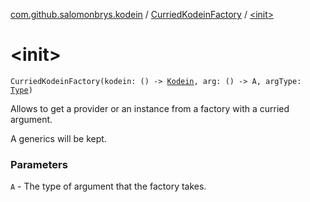 [com.github.salomonbrys.kodein](../index.md) / [CurriedKodeinFactory](index.md) / [&lt;init&gt;](.)

# &lt;init&gt;

`CurriedKodeinFactory(kodein: () -> `[`Kodein`](../-kodein/index.md)`, arg: () -> A, argType: `[`Type`](http://docs.oracle.com/javase/6/docs/api/java/lang/reflect/Type.html)`)`

Allows to get a provider or an instance from a factory with a curried argument.

A generics will be kept.

### Parameters

`A` - The type of argument that the factory takes.